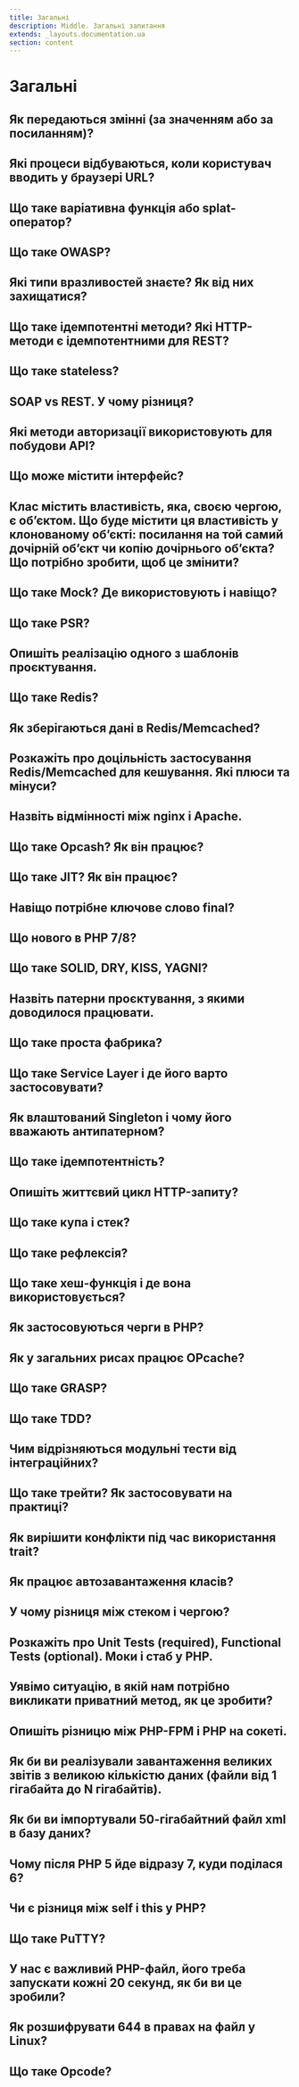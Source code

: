 ```yaml
---
title: Загальні
description: Middle. Загальні запитання
extends: _layouts.documentation.ua
section: content
---
```


# Загальні

## Як передаються змінні (за значенням або за посиланням)?

## Які процеси відбуваються, коли користувач вводить у браузері URL?

## Що таке варіативна функція або splat-оператор?

## Що таке OWASP?

## Які типи вразливостей знаєте? Як від них захищатися?

## Що таке ідемпотентні методи? Які HTTP-методи є ідемпотентними для REST?

## Що таке stateless?

## SOAP vs REST. У чому різниця?

## Які методи авторизації використовують для побудови API?

## Що може містити інтерфейс?

## Клас містить властивість, яка, своєю чергою, є об’єктом. Що буде містити ця властивість у клонованому об’єкті: посилання на той самий дочірній об’єкт чи копію дочірнього об’єкта? Що потрібно зробити, щоб це змінити?

## Що таке Mock? Де використовують і навіщо?

## Що таке PSR?

## Опишіть реалізацію одного з шаблонів проєктування.

## Що таке Redis?

## Як зберігаються дані в Redis/Memcached?

## Розкажіть про доцільність застосування Redis/Memcached для кешування. Які плюси та мінуси?

## Назвіть відмінності між nginx і Apache.

## Що таке Opcash? Як він працює?

## Що таке JIT? Як він працює?

## Навіщо потрібне ключове слово final?

## Що нового в РНР 7/8?

## Що таке SOLID, DRY, KISS, YAGNI?

## Назвіть патерни проєктування, з якими доводилося працювати.

## Що таке проста фабрика?

## Що таке Service Layer і де його варто застосовувати?

## Як влаштований Singleton і чому його вважають антипатерном?

## Що таке ідемпотентність?

## Опишіть життєвий цикл HTTP-запиту?

## Що таке купа і стек?

## Що таке рефлексія?

## Що таке хеш-функція і де вона використовується?

## Як застосовуються черги в РНР?

## Як у загальних рисах працює OPcache?

## Що таке GRASP?

## Що таке TDD?

## Чим відрізняються модульні тести від інтеграційних?

## Що таке трейти? Як застосовувати на практиці?

## Як вирішити конфлікти під час використання trait?

## Як працює автозавантаження класів?

## У чому різниця між стеком і чергою?

## Розкажіть про Unit Tests (required), Functional Tests (optional). Моки і стаб у PHP.

## Уявімо ситуацію, в якій нам потрібно викликати приватний метод, як це зробити?

## Опишіть різницю між PHP-FPM і PHP на сокеті.

## Як би ви реалізували завантаження великих звітів з великою кількістю даних (файли від 1 гігабайта до N гігабайтів).

## Як би ви імпортували 50-гігабайтний файл xml в базу даних?

## Чому після PHP 5 йде відразу 7, куди поділася 6?

## Чи є різниця між self і this у PHP?

## Що таке PuTTY?

## У нас є важливий PHP-файл, його треба запускати кожні 20 секунд, як би ви це зробили?

## Як розшифрувати 644 в правах на файл у Linux?

## Що таке Opcode?